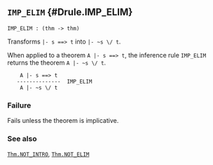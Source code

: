 ## `IMP_ELIM` {#Drule.IMP_ELIM}


```
IMP_ELIM : (thm -> thm)
```



Transforms `|- s ==> t` into `|- ~s \/ t`.


When applied to a theorem `A |- s ==> t`, the inference rule `IMP_ELIM`
returns the theorem `A |- ~s \/ t`.
    
        A |- s ==> t
       --------------  IMP_ELIM
        A |- ~s \/ t
    



### Failure

Fails unless the theorem is implicative.

### See also

[`Thm.NOT_INTRO`](#Thm.NOT_INTRO), [`Thm.NOT_ELIM`](#Thm.NOT_ELIM)

